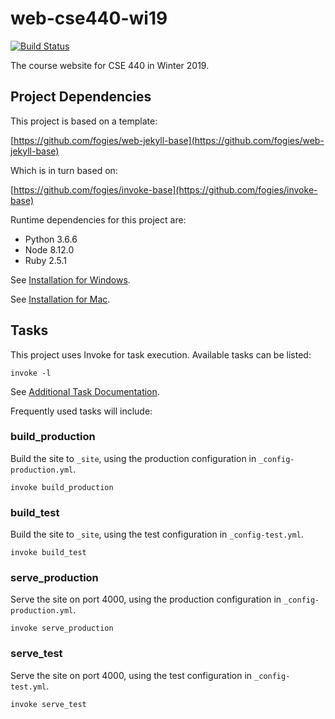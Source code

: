 # web-cse440-wi19

[![Build Status](https://travis-ci.org/uwcse440/web-cse440-wi19.svg?branch=master)](https://travis-ci.org/uwcse440/web-cse440-wi19)

The course website for CSE 440 in Winter 2019.

## Project Dependencies

This project is based on a template:

[https://github.com/fogies/web-jekyll-base](https://github.com/fogies/web-jekyll-base)

Which is in turn based on:

[https://github.com/fogies/invoke-base](https://github.com/fogies/invoke-base)

Runtime dependencies for this project are:
- Python 3.6.6
- Node 8.12.0
- Ruby 2.5.1

See [Installation for Windows](https://github.com/uwcse440/web-cse440-wi19/blob/master/readme/install_windows.md).

See [Installation for Mac](https://github.com/uwcse440/web-cse440-wi19/blob/master/readme/install_mac.md).

## Tasks

This project uses Invoke for task execution. Available tasks can be listed:

`invoke -l`

See [Additional Task Documentation](https://github.com/uwcse440/web-cse440-wi19/blob/master/readme/invoke.md).

Frequently used tasks will include:

### build_production

Build the site to `_site`, using the production configuration in `_config-production.yml`.

`invoke build_production` 

### build_test

Build the site to `_site`, using the test configuration in `_config-test.yml`.

`invoke build_test` 

### serve_production

Serve the site on port 4000, using the production configuration in `_config-production.yml`.

`invoke serve_production` 

### serve_test

Serve the site on port 4000, using the test configuration in `_config-test.yml`.

`invoke serve_test` 

